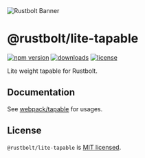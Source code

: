 <picture>
  <source media="(prefers-color-scheme: dark)" srcset="https://assets.rustbolt.dev/rustbolt/rustbolt-banner-plain-dark.png">
  <img alt="Rustbolt Banner" src="https://assets.rustbolt.dev/rustbolt/rustbolt-banner-plain-light.png">
</picture>

# @rustbolt/lite-tapable

<p>
  <a href="https://www.npmjs.com/package/@rustbolt/lite-tapable?activeTab=readme"><img src="https://img.shields.io/npm/v/@rustbolt/lite-tapable?style=flat-square&colorA=564341&colorB=EDED91" alt="npm version" /></a>
  <a href="https://npmcharts.com/compare/@rustbolt/lite-tapable?minimal=true"><img src="https://img.shields.io/npm/dm/@rustbolt/lite-tapable.svg?style=flat-square&colorA=564341&colorB=EDED91" alt="downloads" /></a>
  <a href="https://github.com/web-infra-dev/rustbolt/blob/main/LICENSE"><img src="https://img.shields.io/badge/License-MIT-blue.svg?style=flat-square&colorA=564341&colorB=EDED91" alt="license" /></a>
</p>

Lite weight tapable for Rustbolt.

## Documentation

See [webpack/tapable](https://github.com/webpack/tapable) for usages.

## License

`@rustbolt/lite-tapable` is [MIT licensed](https://github.com/web-infra-dev/rustbolt/blob/main/LICENSE).
